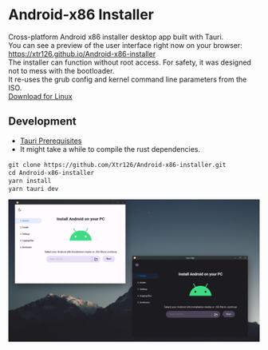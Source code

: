 # Android-x86 Installer
Cross-platform Android x86 installer desktop app built with Tauri.  
You can see a preview of the user interface right now on your browser: https://xtr126.github.io/Android-x86-installer   
The installer can function without root access. For safety, it was designed not to mess with the bootloader.  
It re-uses the grub config and kernel command line parameters from the ISO.  
[Download for Linux](https://github.com/Xtr126/Android-x86-installer/releases)  

## Development
- [Tauri Prerequisites](https://tauri.app/v1/guides/getting-started/prerequisites/)
- It might take a while to compile the rust dependencies.
```
git clone https://github.com/Xtr126/Android-x86-installer.git 
cd Android-x86-installer
yarn install 
yarn tauri dev
```
![](Screenshot.png)
